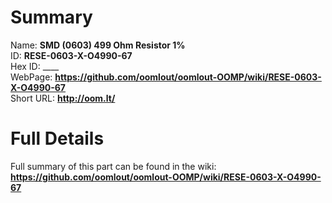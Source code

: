
Summary
=================
  
Name: __SMD (0603) 499 Ohm Resistor 1%__    
ID: __RESE-0603-X-O4990-67__   
Hex ID: ____   
WebPage: __https://github.com/oomlout/oomlout-OOMP/wiki/RESE-0603-X-O4990-67__   
Short URL: __http://oom.lt/__   

Full Details
==========================
Full summary of this part can be found in the wiki:   
__https://github.com/oomlout/oomlout-OOMP/wiki/RESE-0603-X-O4990-67__    

